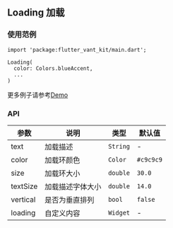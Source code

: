 ## Loading 加载

### 使用范例

```
import 'package:flutter_vant_kit/main.dart';

Loading(
  color: Colors.blueAccent,
  ...
)
```

更多例子请参考[Demo](../example/lib/routes/demoLoading.dart)

### API

| 参数  | 说明  | 类型  | 默认值  |
| ------------ | ------------ | ------------ | ------------ |
| text | 加载描述 | `String` | - |
| color | 加载环颜色 | `Color` | `#c9c9c9` |
| size | 加载环大小 | `double` | `30.0` |
| textSize | 加载描述字体大小 | `double` | `14.0` |
| vertical | 是否为垂直排列 | `bool` | `false` |
| loading | 自定义内容 | `Widget` | - |
